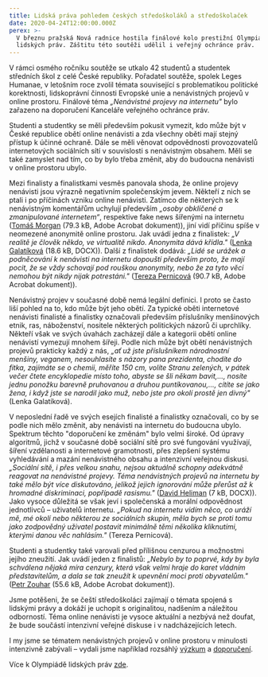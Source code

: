 ```yaml
---
title: Lidská práva pohledem českých středoškoláků a středoškolaček
date: 2020-04-24T12:00:00.000Z
perex: >-
  V březnu pražská Nová radnice hostila finálové kolo prestižní Olympiády
  lidských práv. Záštitu této soutěži udělil i veřejný ochránce práv.
---
```




V rámci osmého ročníku soutěže se utkalo 42 studentů a studentek středních škol z celé České republiky. Pořadatel soutěže, spolek Leges Humanae, v letošním roce zvolil témata související s problematikou politické korektnosti, lidskoprávní činnosti Evropské unie a nenávistných projevů v online prostoru. Finálové téma *„Nenávistné projevy na internetu&quot;* bylo zařazeno na doporučení Kanceláře veřejného ochránce práv. 



Studenti a studentky se měli především pokusit vymezit, kdo může být v České republice obětí online nenávisti a zda všechny oběti mají stejný přístup k účinné ochraně. Dále se měli věnovat odpovědnosti provozovatelů internetových sociálních sítí v souvislosti s nenávistným obsahem. Měli se také zamyslet nad tím, co by bylo třeba změnit, aby do budoucna nenávisti v online prostoru ubylo. 



Mezi finalisty a finalistkami vesměs panovala shoda, že online projevy nenávisti jsou výrazně negativním společenským jevem. Někteří z nich se ptali i po příčinách vzniku online nenávisti. Zatímco dle některých se k nenávistným komentářům uchylují především *„osoby obklíčené a zmanipulované internetem“*, respektive fake news šířenými na internetu ([Tomáš Morgan](https://www.ochrance.cz/uploads-deti/user_upload/Prilohy/MORGAN_Tomas.pdf) (79.3 kB, Adobe Acrobat dokument)), jiní vidí příčinu spíše v neomezené anonymitě online prostoru. Jak uvádí jedna z finalistek: *„V realitě je člověk někdo, ve virtualitě nikdo. Anonymita dává křídla.&quot;* ([Lenka Galatíková](https://www.ochrance.cz/uploads-deti/user_upload/Prilohy/GALATIKOVA__Lenka.docx) (18.6 kB, DOCX)). Další z finalistek dodává: *„Lidé se urážek a podněcování k nenávisti na internetu dopouští především proto, že mají pocit, že se vždy schovají pod rouškou anonymity, nebo že za tyto věci nemohou být nikdy nijak potrestáni.&quot;* ([Tereza Pernicová](https://www.ochrance.cz/uploads-deti/user_upload/Prilohy/PERNICOVA__Tereza.pdf) (90.7 kB, Adobe Acrobat dokument)). 



Nenávistný projev v současné době nemá legální definici. I proto se často liší pohled na to, kdo může být jeho obětí. Za typické oběti internetové nenávisti finalisté a finalistky označovali především příslušníky menšinových etnik, ras, náboženství, nositele některých politických názorů či uprchlíky. Někteří však ve svých úvahách zacházejí dále a kategorii obětí online nenávistí vymezují mnohem šířeji. Podle nich může být obětí nenávistných projevů prakticky každý z nás, *„ať už jste příslušníkem národnostní menšiny, veganem, nesouhlasíte s názory pana prezidenta, chodíte do fitka, zajímáte se o chemii, měříte 150 cm, volíte Stranu zelených, v pátek večer čtete encyklopedie místo toho, abyste se šli někam bavit,…, nosíte jednu ponožku barevně pruhovanou a druhou puntíkovanou,…, cítíte se jako žena, i když jste se narodil jako muž, nebo jste pro okolí prostě jen divný&quot;* (Lenka Galatíková).



V neposlední řadě ve svých esejích finalisté a finalistky označovali, co by se podle nich mělo změnit, aby nenávisti na internetu do budoucna ubylo. Spektrum těchto &quot;doporučení ke změnám&quot; bylo velmi široké. Od úpravy algoritmů, jichž v současné době sociální sítě pro své fungování využívají, šíření vzdělanosti a internetové gramotnosti, přes zlepšení systému vyhledávání a mazání nenávistného obsahu a intenzivní veřejnou diskusi. *„Sociální sítě, i přes velkou snahu, nejsou aktuálně schopny adekvátně reagovat na nenávistné projevy. Téma nenávistných projevů na internetu by také mělo být více diskutováno, jelikož jejich ignorování může přerůst až k hromadné diskriminaci, popřípadě rasismu.&quot;* ([David Heliman](https://www.ochrance.cz/uploads-deti/user_upload/Prilohy/HELIMAN__David.docx) (7 kB, DOCX)). Jako vysoce důležitá se však jeví i společenská a morální odpovědnost jednotlivců – uživatelů internetu. *„Pokud na internetu vidím něco, co uráží mě, mé okolí nebo některou ze sociálních skupin, měla bych se proti tomu jako zodpovědný uživatel postavit minimálně těmi několika kliknutími, kterými danou věc nahlásím.&quot;* (Tereza Pernicová). 



Studenti a studentky také varovali před přílišnou cenzurou a možnostmi jejího zneužití. Jak uvádí jeden z finalistů: *„Nebylo by to poprvé, kdy by byla schválena nějaká míra cenzury, která však velmi hraje do karet vládním představitelům, a dala se tak zneužít k upevnění moci proti obyvatelům.&quot;* ([Petr Zouhar](https://www.ochrance.cz/uploads-deti/user_upload/Prilohy/ZOUHAR__Petr.pdf) (55.6 kB, Adobe Acrobat dokument)). 



Jsme potěšeni, že se čeští středoškoláci zajímají o témata spojená s lidskými právy a dokáží je uchopit s originalitou, nadšením a náležitou odborností. Téma online nenávisti je vysoce aktuální a nezbývá než doufat, že bude součástí intenzivní veřejné diskuse i v nadcházejících letech.



I my jsme se tématem nenávistných projevů v online prostoru v minulosti intenzivně zabývali – vydali jsme například rozsáhlý [výzkum](https://ochrance.cz/fileadmin/user_upload/ESO/47-2019-DIS-PZ-Vyzkumna_zprava.pdf) a [doporučení](https://eso.ochrance.cz/Nalezene/Edit/7792).



Více k Olympiádě lidských práv [zde](http://www.olpcr.cz/).


